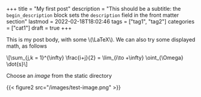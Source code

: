 +++
title = "My first post"
description = "This should be a subtitle: the `begin_description` block sets the `description` field in the front matter section"
lastmod = 2022-02-18T18:02:46
tags = ["tag1", "tag2"]
categories = ["cat1"]
draft = true
+++

This is my post body, with some \\(\LaTeX\\). We can also try some displayed math, as follows

\\[\sum\_{j,k = 1}^{\infty} \frac{i+j}{2} = \lim\_{i\to +\infty} \oint\_{\Omega} \dot{s}\\]

Choose an _image_ from the static directory

{{< figure2 src="/images/test-image.png" >}}
